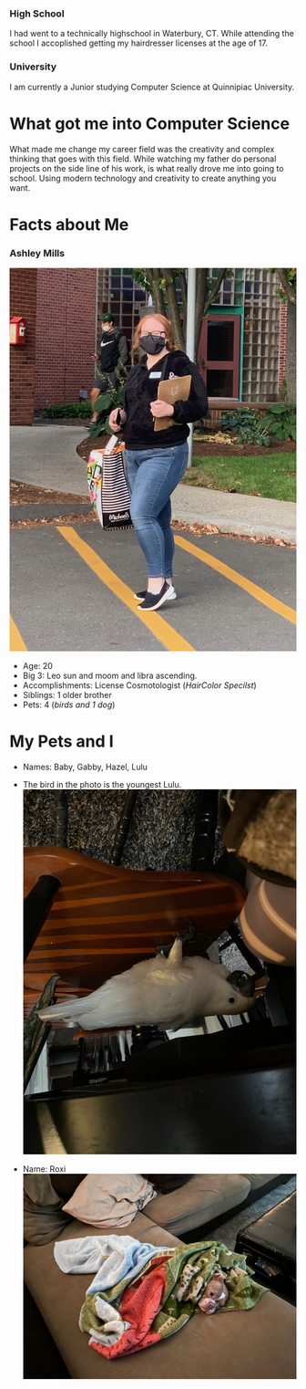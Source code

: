 ### High School
I had went to a technically highschool in Waterbury, CT. While attending the school I accoplished getting my hairdresser licenses at the age of 17.

### University 
I am currently a Junior studying Computer Science at Quinnipiac University.

# What got me into Computer Science
What made me change my career field was the creativity and complex thinking that goes with this field. While watching my father do personal projects on the side line of his work, is what really drove me into going to school. Using modern technology and creativity to create anything you want. 

# Facts about Me
### Ashley Mills
![Banner](./me.jpg)

- Age: 20
- Big 3: Leo sun and moom and libra ascending.
- Accomplishments: License Cosmotologist (_HairColor Specilst_) 
- Siblings: 1 older brother
- Pets: 4 (_birds and 1 dog_)

# My Pets and I 
- Names: Baby, Gabby, Hazel, Lulu
- The bird in the photo is the youngest Lulu.
![Banner](./lulu.jpg)

- Name: Roxi 
![Banner](./dogPet.jpg)

